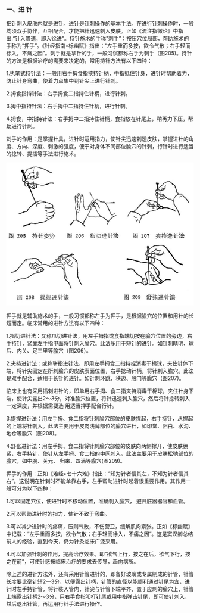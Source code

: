 ### 一、进 针

把针刺入皮肤内就是进针。进针是针刺操作的基本手法。在进行针刺操作时，一般均须双手协作，互相配合，才能把针迅速刺入皮肤。正如《流注指微论》中指出:“针入贵速，即入徐进"。持针施术的手称"刺手”；按压穴位局部，帮助施术的手称为“押手”。《针经指南•标幽赋》指出：“左手重而多按，欲令气散；右手轻而徐入，不痛之因”。刺手就是拿针的手，一般习惯都称右手为刺手（图205)。持针的方法是根据治疗的需要来决定的，常用持针方法有以下四种：

1.执笔式持针法：一般用右手拇食指挟持针柄，中指抵住针身，进针时帮助着力，防止针身弯曲，使着力点集中到针尖上进行针刺。

2.拇食指持针法：右手拇食二指持住针柄，进行针刺。

3.拇中指持针法：右手拇中二指持住针柄，进行针刺。

4.拇食，中指持针法：右手拇中二指持住针柄，食指放在针尾上，稍再力下压，帮助进行针刺。

剌手的作用：是掌握针具，进针时运用指力，使针尖迅速刺透皮肤，掌握进针的角度、方向、深度、刺激的强度，便于对身体不同部位腧穴的针刺，行针时进行适当的捻转、提插等手法进行施术。

![](img/图205、206、207、208、209.jpg)

押手就是辅助施术的手，一般习惯都称左手为押手，是根据腧穴的位置和用针的长短而定。临床常用的进针方法有以下四种：

1.指切进针法：又称爪切进针法，用左手拇指或食指端切按在腧穴位置的旁边，右手持针，紧靠左手指甲面将针刺入腧穴。此法多用于短针的进针。如针刺睛明、球后、内关、足三里等腧穴（图206）。

2.夹持进针法：或称骈指进针法，即用左手拇食二指持捏消毒干棉球，夹住针体下端，将针尖固定在所刺腧穴的皮肤表面位置，右手捻动针柄，将针刺入腧穴。此法是双手配合，适用于长针的进针。如针刺环跳、秩边、殷门等腧穴（图207)。

临床上也有采用插刺进针的，即单用右手拇、食二指夹持消毒干棉球，夹住针身下端，使针尖露出2〜3分，对准腧穴位置，将针迅速刺入腧穴，然后将针捻转刺入一定深度，并根据需要选  用适当押手配合行针。

3.提捏进针法：用左手拇、食二指将针刺腧穴部位的皮肤捏起，右手持针，从捏起的上端将针刺入。此法主要用于皮肉浅薄部位的腧穴进针，如印堂、阳白、水沟、地仓等腧穴（图208)。

4.舒张进针法：用左手拇、食二指将针刺腧穴部位的皮肤向两侧撑开，使皮肤绷紧，右手持针，使针从左手拇、食二指的中间刺入。此法主要用于皮肤松弛部位的腧穴，如中脘、关元、 归来、四满等腧穴(图209)。

押手的作用：正如《难经•七十六难》指出：“知为针者信其左，不知为针者信其右”。这说明在针刺时不能单靠右手，左手帮助进针时起着很重要作用。其作用一般可分为以下四种：

1.可以固定穴位，使进针时不移动位置，准确刺入腧穴， 避开脏器器官和血管。

2.可以帮助进针时的指力，使针不致于弯曲。

3.可以减少进针时的疼痛，压则气散，不伤营卫，缓解肌肉紧张。正如《标幽赋》中记载：“左手重而多按，欲令气散；右手轻而徐入，不痛之因”。这是窦汉卿总结前人的经验，直到今天，仍为针灸临床广泛采用。

4.可以加强针刺的作用，提高治疗效果。即“欲气上行，按之在后，欲气下行，按之在前”，可使针感按临床治疗的要求去传导，趋向病所。

除上述的进针方法外，还有采用针管进针的，即备好玻璃或专属制成的针管，针管长度要比毫针短2—3分，以便露出针柄，针管的直径以能顺利通过针尾为宜，进针时左手持针管，将针裝入管内，针尖与针管下端平齐，置于应刺的腧穴上，针管上端露出针柄2〜3分，用右手食指叩打针尾或用中指弹击针尾，即可使针刺入，然后退出针管，再运用行针手法进行操作。
